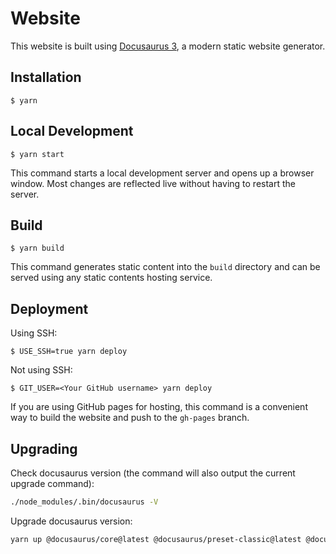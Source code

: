 # Website

This website is built using [Docusaurus 3](https://docusaurus.io/), a modern static website generator.

## Installation

```
$ yarn
```

## Local Development

```
$ yarn start
```

This command starts a local development server and opens up a browser window. Most changes are reflected live without having to restart the server.

## Build

```
$ yarn build
```

This command generates static content into the `build` directory and can be served using any static contents hosting service.

## Deployment

Using SSH:

```
$ USE_SSH=true yarn deploy
```

Not using SSH:

```
$ GIT_USER=<Your GitHub username> yarn deploy
```

If you are using GitHub pages for hosting, this command is a convenient way to build the website and push to the `gh-pages` branch.

## Upgrading

Check docusaurus version (the command will also output the current upgrade command):

```bash
./node_modules/.bin/docusaurus -V
```

Upgrade docusaurus version:

```bash
yarn up @docusaurus/core@latest @docusaurus/preset-classic@latest @docusaurus/module-type-aliases@latest @docusaurus/types@latest
```

